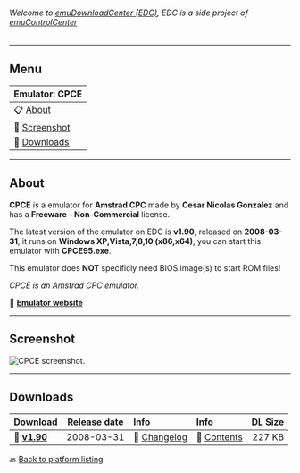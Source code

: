 ###### Welcome to [emuDownloadCenter (EDC)](https://github.com/PhoenixInteractiveNL/emuDownloadCenter/wiki/), EDC is a side project of [emuControlCenter](https://github.com/PhoenixInteractiveNL/emuControlCenter/wiki/)
***
## Menu
| **Emulator: CPCE** |
|:---------|
| :clipboard: [About](#about) |
| :sunrise: [Screenshot](#screenshot) |
| :floppy_disk: [Downloads](#downloads) |
***
## About
**CPCE** is a emulator for **Amstrad CPC** made by **Cesar Nicolas Gonzalez** and has a **Freeware - Non-Commercial** license.

The latest version of the emulator on EDC is **v1.90**, released on **2008-03-31**, it runs on **Windows XP,Vista,7,8,10 (x86,x64)**, you can start this emulator with **CPCE95.exe**.

This emulator does **NOT** specificly need BIOS image(s) to start ROM files!

_CPCE is an Amstrad CPC emulator._

:link: [**Emulator website**](http://cpce.emuunlim.com/)
***
## Screenshot
![](https://raw.githubusercontent.com/PhoenixInteractiveNL/emuDownloadCenter/master/hooks/cpce/screen.jpg "CPCE screenshot.")
***
## Downloads
| Download | Release date  | Info       | Info       | DL Size    |
|:---------|:-------------:|:-----------|:-----------|-----------:|
| :floppy_disk: [**v1.90**](https://github.com/PhoenixInteractiveNL/edc-repo0002/raw/master/cpce/1.90.7z) | 2008-03-31 | :page_facing_up: [Changelog](https://github.com/PhoenixInteractiveNL/edc-repo0002/blob/master/cpce/1.90_changelog.txt) | :mag_right: [Contents](https://github.com/PhoenixInteractiveNL/edc-repo0002/blob/master/cpce/1.90_contents.txt) | 227 KB |

:back: [Back to platform listing](https://github.com/PhoenixInteractiveNL/emuDownloadCenter/wiki/EDC-Platform-List)
